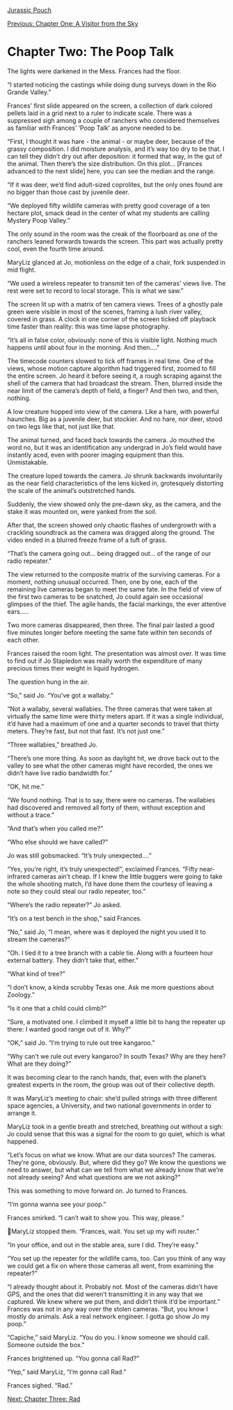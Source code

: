 [Jurassic Pouch](README.md)

[Previous: Chapter One: A Visitor from the Sky](ch01.md)

# Chapter Two: The Poop Talk

The lights were darkened in the Mess. Frances had the floor.

“I started noticing the castings while doing dung surveys down in the Rio Grande Valley.”

Frances' first slide appeared on the screen, a collection of dark colored pellets laid in a grid next to a ruler to indicate scale. There was a suppressed sigh among a couple of ranchers who considered themselves as familiar with Frances’ ‘Poop Talk’ as anyone needed to be.

“First, I thought it was hare - the animal - or maybe deer, because of the grassy composition. I did moisture analysis, and it’s way too dry to be that. I can tell they didn’t dry out after deposition: it formed that way, in the gut of the animal. Then there’s the size distribution. On this plot… [Frances advanced to the next slide] here, you can see the median and the range.

“If it was deer, we’d find adult-sized coprolites, but the only ones found are no bigger than those cast by juvenile deer.

“We deployed fifty wildlife cameras with pretty good coverage of a ten hectare plot, smack dead in the center of what my students are calling Mystery Poop Valley.”

The only sound in the room was the creak of the floorboard as one of the ranchers leaned forwards towards the screen. This part was actually pretty cool, even the fourth time around.

MaryLiz glanced at Jo, motionless on the edge of a chair, fork suspended in mid flight.

“We used a wireless repeater to transmit ten of the cameras' views live. The rest were set to record to  local storage. This is what we saw.”

The screen lit up with a matrix of ten camera views. Trees of a ghostly pale green were visible in most of the scenes, framing a lush river valley, covered in grass. A clock in one corner of the screen ticked off playback time faster than reality: this was time lapse photography.

“It’s all in false color, obviously: none of this is visible light. Nothing much happens until about four in the morning. And then….”

The timecode counters slowed to tick off frames in real time. One of the views, whose motion capture algorithm had triggered first, zoomed to fill the entire screen. Jo heard it before seeing it, a rough scraping against the shell of the camera that had broadcast the stream. Then, blurred inside the near limit of the camera’s depth of field, a finger? And then two, and then, nothing.

A low creature hopped into view of the camera. Like a hare, with powerful haunches. Big as a juvenile deer, but stockier. And no hare, nor deer, stood on two legs like that, not just like that.

The animal turned, and faced back towards the camera. Jo mouthed the word no, but it was an identification any undergrad in Jo’s field would have instantly aced, even with poorer imaging equipment than this. Unmistakable.

The creature loped towards the camera. Jo shrunk backwards involuntarily as the near field characteristics of the lens kicked in, grotesquely distorting the scale of the animal’s outstretched hands.

Suddenly, the view showed only the pre-dawn sky, as the camera, and the stake it was mounted on, were yanked from the soil.

After that, the screen showed only chaotic flashes of undergrowth with a crackling soundtrack as the camera was dragged along the ground. The video ended in a blurred freeze frame of a tuft of grass.

“That’s the camera going out… being dragged out… of the range of our radio repeater.”

The view returned to the composite matrix of the surviving cameras. For a moment, nothing unusual occurred. Then, one by one, each of the remaining live cameras began to meet the same fate. In the field of view of the first two cameras to be snatched, Jo could again see occasional glimpses of the thief. The agile hands, the facial markings, the ever attentive ears…..

Two more cameras disappeared, then three. The final pair lasted a good five minutes longer before meeting the same fate within ten seconds of each other.

Frances raised the room light. The presentation was almost over. It was time to find out if Jo Stapledon was really worth the expenditure of many precious times their weight in liquid hydrogen.

The question hung in the air.

“So,” said Jo. “You’ve got a wallaby.”

“Not a wallaby, several wallabies. The three cameras that were taken at virtually the same time were thirty meters apart. If it was a single individual, it’d have had a maximum of one and a quarter seconds to travel that thirty meters. They’re fast, but not that fast. It’s not just one.”

“Three wallabies,” breathed Jo.

“There’s one more thing. As soon as daylight hit, we drove back out to the valley to see what the other cameras might have recorded, the ones we didn’t have live radio bandwidth for.”

“OK, hit me.”

“We found nothing. That is to say, there were no cameras. The wallabies had discovered and removed all forty of them, without exception and without a trace.”

“And that’s when you called me?”

“Who else should we have called?”

Jo was still gobsmacked. “It’s truly unexpected....”

“Yes, you’re right, it’s truly unexpected!”, exclaimed Frances. “Fifty near-infrared cameras ain’t cheap. If I knew the little buggers were going to take the whole shooting match, I’d have done them the courtesy of leaving a note so they could steal our radio repeater, too.”

“Where’s the radio repeater?” Jo asked.

“It’s on a test bench in the shop,” said Frances.

“No,” said Jo, “I mean, where was it deployed the night you used it to stream the cameras?”

“Oh. I tied it to a tree branch with a cable tie. Along with a fourteen hour external battery. They didn’t take that, either.”

“What kind of tree?”

“I don’t know, a kinda scrubby Texas one. Ask me more questions about Zoology.”

“Is it one that a child could climb?”

“Sure, a motivated one. I climbed it myself a little bit to hang the repeater up there: I wanted good range out of it. Why?”

“OK,” said Jo. “I’m trying to rule out tree kangaroo.”

“Why can’t we rule out every kangaroo? In south Texas? Why are they here? What are they doing?”

It was becoming clear to the ranch hands, that, even with the planet’s greatest experts in the room, the group was out of their collective depth.

It was MaryLiz’s meeting to chair: she’d pulled strings with three different space agencies, a University, and two national governments in order to arrange it.

MaryLiz took in a gentle breath and stretched, breathing out without a sigh: Jo could sense that this was a signal for the room to go quiet, which is what happened.

“Let’s focus on what we know. What are our data sources? The cameras. They’re gone, obviously. But, where did they go? We know the questions we need to answer, but what can we tell from what we already know that we’re not already seeing? And what questions are we not asking?”

This was something to move forward on. Jo turned to Frances.

“I’m gonna wanna see your poop.”

Frances smirked. “I can’t wait to show you. This way, please.”

MaryLiz stopped them. “Frances, wait. You set up my wifi router.”

“In your office, and out in the stable area, sure I did. They’re easy.”

“You set up the repeater for the wildlife cams, too. Can you think of any way we could get a fix on where those cameras all went, from examining the repeater?”

“I already thought about it. Probably not. Most of the cameras didn’t have GPS, and the ones that did weren’t transmitting it in any way that we captured. We knew where we put them, and didn’t think it’d be important.” Frances was not in any way over the stolen cameras. “But, you know I mostly do animals. Ask a real network engineer. I gotta go show Jo my poop.”

“Capiche,” said MaryLiz. “You do you. I know someone we should call. Someone outside the box."

Frances brightened up. “You gonna call Rad?”

“Yep,” said MaryLiz, “I’m gonna call Rad.”

Frances sighed. “Rad.”

[Next: Chapter Three: Rad](ch03.md)

